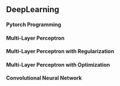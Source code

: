 ## DeepLearning

#### Pytorch Programming

#### Multi-Layer Perceptron

#### Multi-Layer Perceptron with Regularization

#### Multi-Layer Perceptron with Optimization

#### Convolutional Neural Network